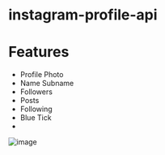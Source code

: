 # instagram-profile-api

# Features

+ Profile Photo
+ Name Subname
+ Followers
+ Posts
+ Following
+ Blue Tick
+ 
![image](https://github.com/EironeMarian/instagram-profile-api/assets/102454358/4be8698d-cf68-4422-8dd3-c4d88cbd6e88)
